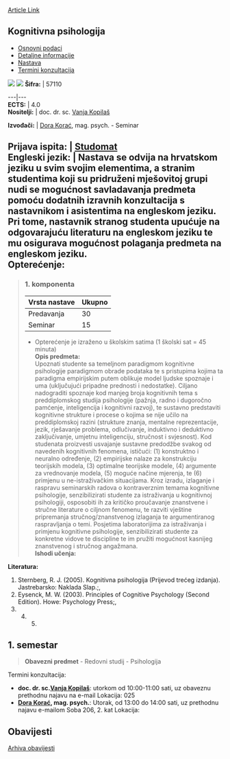 [Article Link](https://www.fhs.hr/predmet/kogpsi)

## Kognitivna psihologija
  * [Osnovni podaci](https://www.fhs.hr/predmet/kogpsi#v1id-904830_582018_1_0 "Osnovni podaci")
  * [Detaljne informacije](https://www.fhs.hr/predmet/kogpsi#v1id-904830_582018_1_1 "Detaljne informacije")
  * [Nastava](https://www.fhs.hr/predmet/kogpsi#v1id-904830_582018_1_2 "Nastava")
  * [Termini konzultacija](https://www.fhs.hr/predmet/kogpsi#v1id-904830_582018_1_3 "Termini konzultacija")


[![](https://www.fhs.hr/img/flags/gif/hr.gif)](https://www.fhs.hr/predmet/kogpsi) [![](https://www.fhs.hr/img/flags/gif/gb.gif)](https://www.fhs.hr/en/course/cogpsy)
**Šifra:** |  57110  
  
---|---  
**ECTS:** |  4.0   
**Nositelji:** |  doc. dr. sc. [Vanja Kopilaš](https://www.fhs.hr/djelatnik/vanja.kopilas)   
  
**Izvođači:** |  [Dora Korać](https://www.fhs.hr/djelatnik/dora.korac), mag. psych. - Seminar  
  
**Prijava ispita:** |  [Studomat](http://www.isvu.hr/studomat)  
**Engleski jezik:** |  Nastava se odvija na hrvatskom jeziku u svim svojim elementima, a stranim studentima koji su pridruženi mješovitoj grupi nudi se mogućnost savladavanja predmeta pomoću dodatnih izravnih konzultacija s nastavnikom i asistentima na engleskom jeziku. Pri tome, nastavnik stranog studenta upućuje na odgovarajuću literaturu na engleskom jeziku te mu osigurava mogućnost polaganja predmeta na engleskom jeziku.   
**Opterećenje:**  
---  
> ### 1. komponenta
> | Vrsta nastave | Ukupno  
> ---|---  
> Predavanja | 30  
> Seminar | 15  
> * Opterećenje je izraženo u školskim satima (1 školski sat = 45 minuta)   
**Opis predmeta:**  
> Upoznati studente sa temeljnom paradigmom kognitivne psihologije paradigmom obrade podataka te s pristupima kojima ta paradigma empirijskim putem oblikuje model ljudske spoznaje i uma (uključujući pripadne prednosti i nedostatke). Ciljano nadograditi spoznaje kod manjeg broja kognitivnih tema s preddiplomskog studija psihologije (pažnja, radno i dugoročno pamćenje, inteligencija i kognitivni razvoj), te sustavno predstaviti kognitivne strukture i procese o kojima se nije učilo na preddiplomskoj razini (strukture znanja, mentalne reprezentacije, jezik, rješavanje problema, odlučivanje, induktivno i deduktivno zaključivanje, umjetnu inteligenciju, stručnost i svjesnost). Kod studenata proizvesti usvajanje sustavne predodžbe svakog od navedenih kognitivnih fenomena, ističući: (1) konstruktno i neuralno određenje, (2) empirijske nalaze za konstrukciju teorijskih modela, (3) optimalne teorijske modele, (4) argumente za vrednovanje modela, (5) moguće načine mjerenja, te (6) primjenu u ne-istraživačkim situacijama. Kroz izradu, izlaganje i raspravu seminarskih radova o kontraverznim temama kognitivne psihologije, senzibilizirati studente za istraživanja u kognitivnoj psihologiji, osposobiti ih za kritičko proučavanje znanstvene i stručne literature o ciljnom fenomenu, te razviti vještine pripremanja stručnog/znanstvenog izlaganja te argumentiranog raspravljanja o temi. Posjetima laboratorijima za istraživanja i primjenu kognitivne psihologije, senzibilizirati studente za konkretne vidove te discipline te im pružiti mogućnost kasnijeg znanstvenog i stručnog angažmana.  
**Ishodi učenja:**  

  
**Literatura:**  
  1. Sternberg, R. J. (2005). Kognitivna psihologija (Prijevod trećeg izdanja). Jastrebarsko: Naklada Slap.;, 
  2. Eysenck, M. W. (2003). Principles of Cognitive Psychology (Second Edition). Howe: Psychology Press;, 
  3.   4.   5. 
  
**1. semestar**  
---  
> **Obavezni predmet** - Redovni studij - Psihologija  
>   
Termini konzultacija: 
  * **doc. dr. sc.[Vanja Kopilaš](https://www.fhs.hr/djelatnik/vanja.kopilas)**: 
utorkom od 10:00-11:00 sati, uz obaveznu prethodnu najavu na e-mail
Lokacija: 025 
  * **[Dora Korać](https://www.fhs.hr/djelatnik/dora.korac), mag. psych.**: 
Utorak, od 13:00 do 14:00 sati, uz prethodnu najavu e-mailom
Soba 206, 2. kat
Lokacija: 


## Obavijesti
[Arhiva obavijesti](https://www.fhs.hr/predmet/kogpsi?@=20p13#news_80983 "Arhiva obavijesti")
